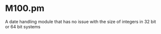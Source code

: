 # M100.pm
A date handling module that has no issue with the size of integers in 32 bit or 64 bit systems
